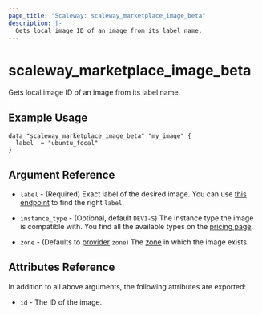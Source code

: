 ```yaml
---
page_title: "Scaleway: scaleway_marketplace_image_beta"
description: |-
  Gets local image ID of an image from its label name.
---
```


# scaleway_marketplace_image_beta

Gets local image ID of an image from its label name.

## Example Usage

```hcl
data "scaleway_marketplace_image_beta" "my_image" {
  label  = "ubuntu_focal"
}
```

## Argument Reference

- `label` - (Required) Exact label of the desired image. You can use [this endpoint](https://api-marketplace.scaleway.com/images?page=1&per_page=100)
to find the right `label`.

- `instance_type` - (Optional, default `DEV1-S`) The instance type the image is compatible with.
You find all the available types on the [pricing page](https://www.scaleway.com/en/pricing/).

- `zone` - (Defaults to [provider](../index.md#zone) `zone`) The [zone](../guides/regions_and_zones.md#zones) in which the image exists.

## Attributes Reference

In addition to all above arguments, the following attributes are exported:

- `id` - The ID of the image.

